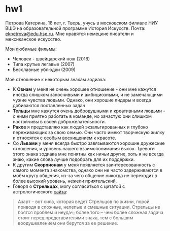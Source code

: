 # hw1
Петрова Катерина, 18 лет, г. Тверь, учусь в московском филиале НИУ ВШЭ на образовательной программе История Искусств.
Почта: <ekpetrova@edu.hse.ru>. Мне нравятся немецкие писатели и мексиканское искусство.

Мои любимые фильмы: 
* Человек - швейцарский нож (2016)
* Типа крутые легавые (2007)
* Бесславные ублюдки (2009) 

Моё отношение к некоторым знакам зодиака: 
* К **Овнам** у меня не очень хорошее отношение - они мне кажутся иногда слишком заносчивыми и амбициозными, и не замечающими чужие чувства людьми. Однако, они хорошие лидеры и всегда добиваются поставленных задач
* **Тельцы** мне кажутся очень добродушными и креативными людьми - с ними приятно работать в команде, но зачастую они слишком настойчивы в своей доброжелательности. 
* **Раков** я представляю как людей экзальтированных и глубоко переживающих за свою семью. Они часто имеют творческую жилку и относятся с особым восхищением к красоте. 
* Со **Львами** у меня всегда быстро завязываются хорошие дружеские отношения, и уровень нашего  взаимопонимания высок. Тревоги этого знака зодиака мне понятны как ничьи другие, хоть я не всегда знаю, какие слова лучше подобрать для их поддержки. 
* К другим **Скорпионам** у меня появляется заинтересованность с самого момента знакомства, однако они не часто задерживаются в моём кругу общения, из-за чего общение никогда не переходит в более высокий уровень, нежели приятельский. 
* Говоря о **Стрельцах**, могу согласиться с цитатой с астрологического [сайта](https://horo.mail.ru/horoscope/zodiac/):
>Азарт – вот сила, которая ведет Стрельцов по жизни, порой приводя в сложные, нелепые и смешные ситуации. Стрельцы не боятся проблем  и неудач; более того – чем более сложная задача стоит перед представителями знака, тем с большим воодушевлением они берутся за ее решение.

